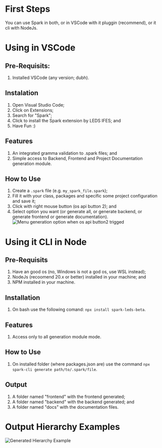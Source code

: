 # First Steps

You can use Spark in both, or in VSCode with it pluggin (recommend), or it cli with NodeJs.


# Using in VSCode
## Pre-Requisits:
1. Installed VSCode (any version; dubh).

## Instalation
1. Open Visual Studio Code;
2. Click on Extensions;
3. Search for "Spark";
4. Click to install the Spark extension by LEDS IFES; and
5. Have Fun :)

## Features
1. An integrated gramma validation to .spark files; and
2. Simple access to Backend, Frontend and Project Documentation generation module.

## How to Use
1. Create a `.spark` file (e.g. `my_spark_file.spark`);
2. Fill it with your class, packages and specific some project configuration and save it;
3. Click with right mouse button (os api button 2); and
4. Select option you want (or generate all, or generate backend, or generate frontend or generate documentation).
![Menu generation option when os api button2 trigged](../../img/right-click.png)


# Using it CLI in Node
## Pre-Requisits
1. Have an good os (no, Windows is not a god os, use WSL instead);
2. NodeJs (recoomend 20.x or better) installed in your machine; and
3. NPM installed in your machine.

## Installation
1. On bash use the following comand: `npx install spark-leds-beta`.

## Features
1. Access only to all generation module mode.

## How to Use
1. On installed folder (where packages.json are) use the command `npx spark-cli generate path/to/.spark/file`.

## Output
1. A folder named "frontend" with the frontend generated;
2. A folder named "backend" with the backend generated; and
3. A folder named "docs" with the documentation files.


# Output Hierarchy Examples
![Generated Hierarchy Example](../../img/folders.png)
